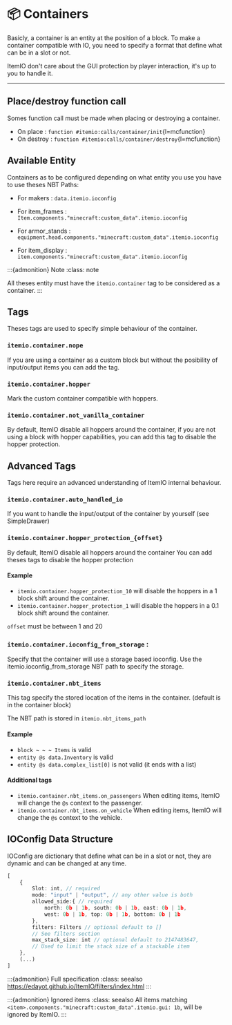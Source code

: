 # 📦 Containers

Basicly, a container is an entity at the position of a block.
To make a container compatible with IO, you need to specify a format that define what can be in a slot or not.

ItemIO don't care about the GUI protection by player interaction, it's up to you to handle it.

---

## Place/destroy function call

Somes function call must be made when placing or destroying a container.
- On place : ``function #itemio:calls/container/init``{l=mcfunction}
- On destroy : ``function #itemio:calls/container/destroy``{l=mcfunction}


## Available Entity
Containers as to be configured depending on what entity you use you have to use theses NBT Paths:

- For makers : ``data.itemio.ioconfig``

- For item_frames : ``Item.components."minecraft:custom_data".itemio.ioconfig``

- For armor_stands : ``equipment.head.components."minecraft:custom_data".itemio.ioconfig``

- For item_display : ``item.components."minecraft:custom_data".itemio.ioconfig``

:::{admonition} Note
:class: note

All theses entity must have the ``itemio.container`` tag to be considered as a container.
:::

## Tags

Theses tags are used to specify simple behaviour of the container.

### ``itemio.container.nope``
If you are using a container as a custom block but without the posibility of input/output items you can add the tag.

### ``itemio.container.hopper`` 
Mark the custom container compatible with hoppers.

### ``itemio.container.not_vanilla_container``
By default, ItemIO disable all hoppers around the container, if you are not using a block with hopper capabilities, you can add this tag to disable the hopper protection.

## Advanced Tags

Tags here require an advanced understanding of ItemIO internal behaviour.

### ``itemio.container.auto_handled_io``
If you want to handle the input/output of the container by yourself (see SimpleDrawer)

### ``itemio.container.hopper_protection_{offset}`` 
By default, ItemIO disable all hoppers around the container
You can add theses tags to disable the hopper protection

#### Example
- ``itemio.container.hopper_protection_10`` will disable the hoppers in a 1 block shift around the container.
- ``itemio.container.hopper_protection_1`` will disable the hoppers in a 0.1 block shift around the container.

``offset`` must be between 1 and 20

### ``itemio.container.ioconfig_from_storage`` :
Specify that the container will use a storage based ioconfig. Use the itemio.ioconfig_from_storage NBT path to specify the storage.


### ``itemio.container.nbt_items``
This tag specify the stored location of the items in the container.
(default is in the container block)

The NBT path is stored in ``itemio.nbt_items_path``

#### Example
- ``block ~ ~ ~ Items`` is valid
- ``entity @s data.Inventory`` is valid
- ``entity @s data.complex_list[0]`` is not valid (it ends with a list)

#### Additional tags
- ``itemio.container.nbt_items.on_passengers`` When editing items, ItemIO will change the ``@s`` context to the passenger.
- ``itemio.container.nbt_items.on_vehicle`` When editing items, ItemIO will change the ``@s`` context to the vehicle.


## IOConfig Data Structure

IOConfig are dictionary that define what can be in a slot or not, they are dynamic and can be changed at any time.

```ts
[
    {
        Slot: int, // required
        mode: "input" | "output", // any other value is both
        allowed_side:{ // required
            north: 0b | 1b, south: 0b | 1b, east: 0b | 1b,
            west: 0b | 1b, top: 0b | 1b, bottom: 0b | 1b
        },
        filters: Filters // optional default to []
        // See filters section
        max_stack_size: int // optional default to 2147483647, 
        // Used to limit the stack size of a stackable item
    },
    (...)
]
```


:::{admonition} Full specification 
:class: seealso
<https://edayot.github.io/ItemIO/filters/index.html>
:::

:::{admonition} Ignored items
:class: seealso
All items matching ``<item>.components."minecraft:custom_data".itemio.gui: 1b``, will be ignored by ItemIO.
:::





